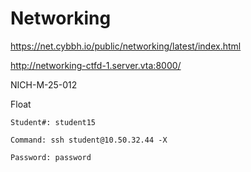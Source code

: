 # Networking
  https://net.cybbh.io/public/networking/latest/index.html
  
  http://networking-ctfd-1.server.vta:8000/
  
  NICH-M-25-012
  
Float

    Student#: student15

    Command: ssh student@10.50.32.44 -X

    Password: password
